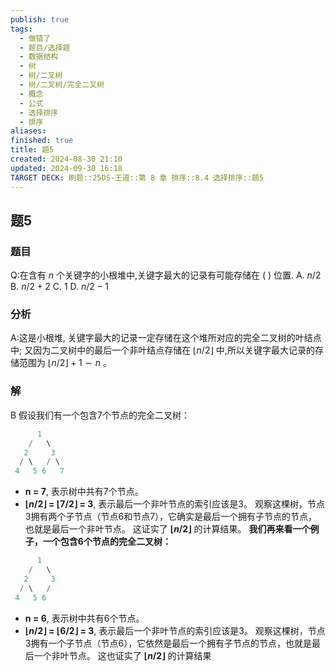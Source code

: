```yaml
---
publish: true
tags:
  - 做错了
  - 题目/选择题
  - 数据结构
  - 树
  - 树/二叉树
  - 树/二叉树/完全二叉树
  - 概念
  - 公式
  - 选择排序
  - 排序
aliases: 
finished: true
title: 题5
created: 2024-08-30 21:10
updated: 2024-09-30 16:18
TARGET DECK: 刷题::25DS-王道::第 8 章 排序::8.4 选择排序::题5
---
```

## 题5
### 题目
Q:在含有 $n$ 个关键字的小根堆中,关键字最大的记录有可能存储在 ( ) 位置.
A. $n/2$ 
B. $n/2 + 2$
C. 1 
D. $n/2 - 1$
### 分析
A:这是小根堆, 关键字最大的记录一定存储在这个堆所对应的完全二叉树的叶结点中; 
又因为二叉树中的最后一个非叶结点存储在 $\lfloor n/2\rfloor$ 中,所以关键字最大记录的存储范围为 $\lfloor n/2\rfloor  + 1 \sim  n$ 。
### 解
B
假设我们有一个包含7个节点的完全二叉树：
```cpp
      1
    /   \
   2     3
  / \   / \
 4   5 6   7 
```
- **n = 7**, 表示树中共有7个节点。
- **$\lfloor n/2 \rfloor$ = $\lfloor 7/2 \rfloor$ = 3**, 表示最后一个非叶节点的索引应该是3。
观察这棵树，节点3拥有两个子节点（节点6和节点7），它确实是最后一个拥有子节点的节点，也就是最后一个非叶节点。 这证实了 **$\lfloor n/2 \rfloor$** 的计算结果。
**我们再来看一个例子，一个包含6个节点的完全二叉树：**
```cpp
      1
    /   \
   2     3
  / \   / 
 4   5 6   
```
- **n = 6**, 表示树中共有6个节点。
- **$\lfloor n/2 \rfloor$ = $\lfloor 6/2 \rfloor$ = 3**, 表示最后一个非叶节点的索引应该是3。
观察这棵树，节点3拥有一个子节点（节点6），它依然是最后一个拥有子节点的节点，也就是最后一个非叶节点。 这也证实了 **$\lfloor n/2 \rfloor$** 的计算结果


